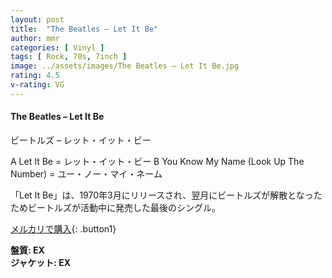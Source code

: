```yaml
---
layout: post
title:  "The Beatles – Let It Be"
author: mmr
categories: [ Vinyl ]
tags: [ Rock, 70s, 7inch ]
image: ../assets/images/The Beatles – Let It Be.jpg
rating: 4.5
v-rating: VG
---
```


#### The Beatles – Let It Be

ビートルズ – レット・イット・ビー

A  Let It Be = レット・イット・ビー
B  You Know My Name (Look Up The Number) = ユー・ノー・マイ・ネーム

「Let It Be」は、1970年3月にリリースされ、翌月にビートルズが解散となったためビートルズが活動中に発売した最後のシングル。

[メルカリで購入](https://jp.mercari.com/item/m22922935119){: .button1}

<div class="mt-4 mb-4 d-flex align-items-center">
<strong class="mr-1">盤質: EX</strong>
</div>
<div class="mt-4 mb-4 d-flex align-items-center">
<strong class="mr-1">ジャケット: EX</strong>
</div>
